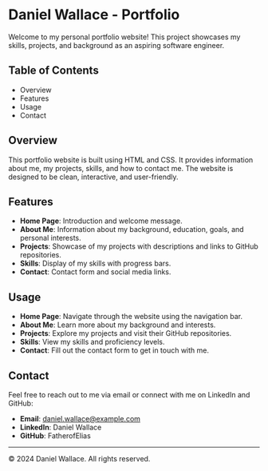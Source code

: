 # Daniel Wallace - Portfolio

Welcome to my personal portfolio website! This project showcases my skills, projects, and background as an aspiring software engineer.

## Table of Contents

- Overview
- Features
- Usage
- Contact

## Overview

This portfolio website is built using HTML and CSS. It provides information about me, my projects, skills, and how to contact me. The website is designed to be clean, interactive, and user-friendly.

## Features

- **Home Page**: Introduction and welcome message.
- **About Me**: Information about my background, education, goals, and personal interests.
- **Projects**: Showcase of my projects with descriptions and links to GitHub repositories.
- **Skills**: Display of my skills with progress bars.
- **Contact**: Contact form and social media links.


## Usage

- **Home Page**: Navigate through the website using the navigation bar.
- **About Me**: Learn more about my background and interests.
- **Projects**: Explore my projects and visit their GitHub repositories.
- **Skills**: View my skills and proficiency levels.
- **Contact**: Fill out the contact form to get in touch with me.

## Contact

Feel free to reach out to me via email or connect with me on LinkedIn and GitHub:

- **Email**: daniel.wallace@example.com
- **LinkedIn**: Daniel Wallace
- **GitHub**: FatherofElias

---

© 2024 Daniel Wallace. All rights reserved.